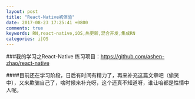 ```yaml
---
layout: post
title: "React-Native初体验"
date: 2017-08-23 17:25:41 +0800
comments: true
keywords: RN,react-native,iOS,热更新,混合开发,集成RN
categories: i|OS
---
```


###我的学习之React-Native
练习项目：https://github.com/ashen-zhao/react-native

####目前还在学习阶段，日后有时间有精力了，再来补充这篇文章吧（偷笑中），又来欺骗自己了，啥时候来补充呀，这个还真不知道呀，谁让咱都是性情中人呢。